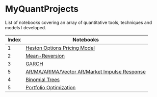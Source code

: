 # MyQuantProjects
List of notebooks covering an array of quantitative tools, techniques and models I developed.


| Index | Notebooks                  |
|-------|----------------------------|
| 1     | [Heston Options Pricing Model](https://github.com/Jason-Ting/MyQuantProjects/blob/0109b9ae3b38d27d674973a76f2a7fb22443cea0/Heston%20Options%20Pricing%20Model-2.ipynb) | 
| 2     | [Mean-Reversion](#)     | 
| 3     | [GARCH](#) | [link](#) |
| 5     | [AR/MA/ARIMA/Vector AR/Market Impulse Response](https://github.com/Jason-Ting/MyQuantProjects/blob/d257d91f2296f775a18ef36a0c11be4452c45df5/Time-Series%20Analysis.ipynb) |
| 4     | [Binomial Trees](https://github.com/Jason-Ting/MyQuantProjects/blob/aa8eab878497a4b3805dc9cdf1ee2334c65a259d/Binomial%20Trees.ipynb) | [link](#) |
| 5     | [Portfolio Optimization](https://github.com/Jason-Ting/MyQuantProjects/blob/476064586d22b713e9c8f00a642243efc87979ef/Portfolio%20Optimization%20Techniques.ipynb) 
